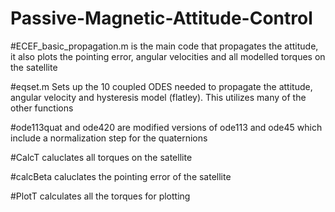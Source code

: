 # Passive-Magnetic-Attitude-Control

#ECEF_basic_propagation.m is the main code that propagates the attitude, it also plots the pointing error, angular velocities and all modelled torques on the satellite

#eqset.m Sets up the 10 coupled ODES needed to propagate the attitude, angular velocity and hysteresis model (flatley). This utilizes many of the other functions

#ode113quat and ode420 are modified versions of ode113  and ode45 which include a normalization step for the quaternions

#CalcT caluclates all torques on the satellite

#calcBeta caluclates the pointing error of the satellite

#PlotT calculates all the torques for plotting
